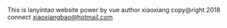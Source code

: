 This is lanyintao website
power by vue
author xiaoxiang
copy@right 2018
connect xiaoxiangbao@hotmail.com
